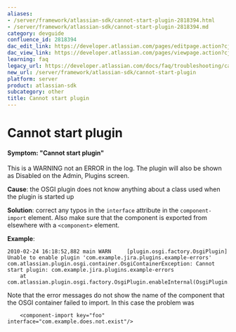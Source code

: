 ```yaml
---
aliases:
- /server/framework/atlassian-sdk/cannot-start-plugin-2818394.html
- /server/framework/atlassian-sdk/cannot-start-plugin-2818394.md
category: devguide
confluence_id: 2818394
dac_edit_link: https://developer.atlassian.com/pages/editpage.action?cjm=wozere&pageId=2818394
dac_view_link: https://developer.atlassian.com/pages/viewpage.action?cjm=wozere&pageId=2818394
learning: faq
legacy_url: https://developer.atlassian.com/docs/faq/troubleshooting/cannot-start-plugin
new_url: /server/framework/atlassian-sdk/cannot-start-plugin
platform: server
product: atlassian-sdk
subcategory: other
title: Cannot start plugin
---
```

# Cannot start plugin

#### Symptom: "Cannot start plugin"

This is a WARNING not an ERROR in the log. The plugin will also be shown as Disabled on the Admin, Plugins screen.

**Cause**: the OSGI plugin does not know anything about a class used when the plugin is started up

**Solution**: correct any typos in the `interface` attribute in the `component-import` element. Also make sure that the component is exported from elsewhere with a `<component>` element.

**Example**:

    2010-02-24 16:18:52,882 main WARN     [plugin.osgi.factory.OsgiPlugin] Unable to enable plugin 'com.example.jira.plugins.example-errors'
    com.atlassian.plugin.osgi.container.OsgiContainerException: Cannot start plugin: com.example.jira.plugins.example-errors
        at com.atlassian.plugin.osgi.factory.OsgiPlugin.enableInternal(OsgiPlugin.java:385)

Note that the error messages do not show the name of the component that the OSGI container failed to import. In this case the problem was

        <component-import key="foo" interface="com.example.does.not.exist"/>


















































